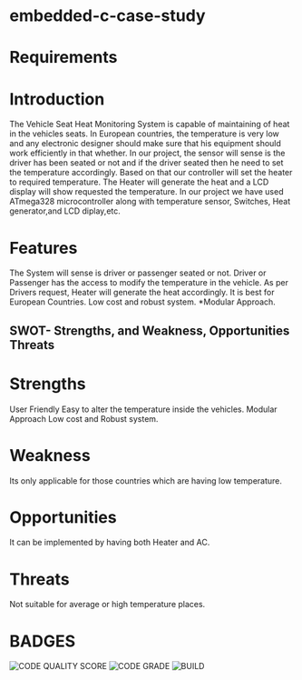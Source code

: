 # embedded-c-case-study

# Requirements
# Introduction
The Vehicle Seat Heat Monitoring System is capable of maintaining of heat in the vehicles seats. In European countries, the temperature is very low and any electronic designer should make sure that his equipment should work efficiently in that whether. In our project, the sensor will sense is the driver has been seated or not and if the driver seated then he need to set the temperature accordingly. Based on that our controller will set the heater to required temperature. The Heater will generate the heat and a LCD display will show requested the temperature. In our project we have used ATmega328 microcontroller along with temperature sensor, Switches, Heat generator,and LCD diplay,etc.

# Features
The System will sense is driver or passenger seated or not.
Driver or Passenger has the access to modify the temperature in the vehicle.
As per Drivers request, Heater will generate the heat accordingly.
It is best for European Countries.
Low cost and robust system. *Modular Approach.
## SWOT- Strengths, and Weakness, Opportunities Threats
# Strengths
User Friendly
Easy to alter the temperature inside the vehicles.
Modular Approach
Low cost and Robust system.
# Weakness
Its only applicable for those countries which are having low temperature.
# Opportunities
It can be implemented by having both Heater and AC.
# Threats
Not suitable for average or high temperature places.

# BADGES
![CODE QUALITY SCORE](https://www.code-inspector.com/project/28783/score/svg)
![CODE GRADE](https://www.code-inspector.com/project/28783/status/svg)
![BUILD](https://img.shields.io/codacy/grade/https://github.com/suhas-k1921/embedded-c-case-study/commit/96b8033b93e862c62d69c4cb4c020ceea4c939c4)
